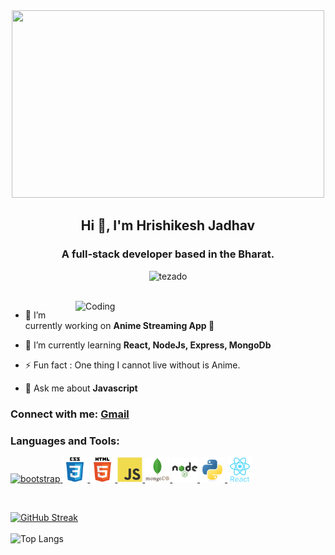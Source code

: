 <div id="header" align="center">
  <img src="https://i.pinimg.com/originals/05/f1/7d/05f17d6e87ad18f65940f896f4cf11a4.gif" width="500px" height="300"/>
</div>
<h2 align="center">Hi 👋, I'm Hrishikesh Jadhav</h2>
<h3 align="center">A full-stack developer based in the Bharat.</h3>
<p align="center"> <img src="https://komarev.com/ghpvc/?username=tezado&label=Profile%20views&color=0e75b6&style=flat" alt="tezado" /> </p><br>
<img align="right" alt="Coding" width="400" src="https://media.tenor.com/YZPnGuPeZv8AAAAd/coding.gif"/>



- 🔭 I’m currently working on **Anime Streaming App 🐉**

- 🌱 I’m currently learning **React, NodeJs, Express, MongoDb**

- ⚡ Fun fact : One thing I cannot live without is Anime.

- 💬 Ask me about **Javascript**

<h3 align="left">Connect with me: <a href="mailto:hrishikesh082000@gmail.com">Gmail</a></h3>
<p align="left">
</p>

<h3 align="left">Languages and Tools:</h3>
<p align="left"> <a href="https://getbootstrap.com" target="_blank" rel="noreferrer"> <img src="https://www.google.com/url?sa=i&url=https%3A%2F%2Fwww.facebook.com%2Ftailwindcss%2F&psig=AOvVaw3vLZ7zlwxfrUa0Hhwd0z-2&ust=1707026028159000&source=images&cd=vfe&opi=89978449&ved=0CBMQjRxqFwoTCJCBgtS9joQDFQAAAAAdAAAAABAD" alt="bootstrap" width="40" height="40"/> </a> <a href="https://www.w3schools.com/css/" target="_blank" rel="noreferrer"> <img src="https://raw.githubusercontent.com/devicons/devicon/master/icons/css3/css3-original-wordmark.svg" alt="css3" width="40" height="40"/> </a> <a href="https://www.w3.org/html/" target="_blank" rel="noreferrer"> <img src="https://raw.githubusercontent.com/devicons/devicon/master/icons/html5/html5-original-wordmark.svg" alt="html5" width="40" height="40"/> </a> <a href="https://developer.mozilla.org/en-US/docs/Web/JavaScript" target="_blank" rel="noreferrer"> <img src="https://raw.githubusercontent.com/devicons/devicon/master/icons/javascript/javascript-original.svg" alt="javascript" width="40" height="40"/> </a> <a href="https://www.mongodb.com/" target="_blank" rel="noreferrer"> <img src="https://raw.githubusercontent.com/devicons/devicon/master/icons/mongodb/mongodb-original-wordmark.svg" alt="mongodb" width="40" height="40"/> </a> <a href="https://www.mysql.com/" target="_blank" rel="noreferrer"> <img src="https://raw.githubusercontent.com/devicons/devicon/master/icons/nodejs/nodejs-original-wordmark.svg" alt="nodejs" width="40" height="40"/> </a> <a href="https://www.python.org" target="_blank" rel="noreferrer"> <img src="https://raw.githubusercontent.com/devicons/devicon/master/icons/python/python-original.svg" alt="python" width="40" height="40"/> </a> <a href="https://reactjs.org/" target="_blank" rel="noreferrer"> <img src="https://raw.githubusercontent.com/devicons/devicon/master/icons/react/react-original-wordmark.svg" alt="react" width="40" height="40"/> </a> </p> <br>

<a href="https://git.io/streak-stats"><img src="https://github-readme-streak-stats.herokuapp.com?user=TeZado&theme=rising-sun&hide_border=false&exclude_days=Sun" alt="GitHub Streak" /></a> <br> <br>
![Top Langs](https://github-readme-stats.vercel.app/api/top-langs/?username=TeZado&theme=vision-friendly-dark&hide_border=true&layout=compact)
